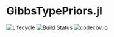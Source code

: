# GibbsTypePriors.jl

![Lifecycle](https://img.shields.io/badge/lifecycle-experimental-orange.svg)<!--
![Lifecycle](https://img.shields.io/badge/lifecycle-maturing-blue.svg)
![Lifecycle](https://img.shields.io/badge/lifecycle-stable-green.svg)
![Lifecycle](https://img.shields.io/badge/lifecycle-retired-orange.svg)
![Lifecycle](https://img.shields.io/badge/lifecycle-archived-red.svg)
![Lifecycle](https://img.shields.io/badge/lifecycle-dormant-blue.svg) -->
[![Build Status](https://travis-ci.com/konkam/GibbsTypePriors.jl.svg?branch=master)](https://travis-ci.com/konkam/GibbsTypePriors.jl)
[![codecov.io](http://codecov.io/github/konkam/GibbsTypePriors.jl/coverage.svg?branch=master)](http://codecov.io/github/konkam/GibbsTypePriors.jl?branch=master)
<!--
[![Documentation](https://img.shields.io/badge/docs-stable-blue.svg)](https://konkam.github.io/GibbsTypePriors.jl/stable)
[![Documentation](https://img.shields.io/badge/docs-master-blue.svg)](https://konkam.github.io/GibbsTypePriors.jl/dev)
-->
